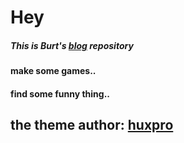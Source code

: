 # Hey

##### This is Burt's [blog](https://realburt41.top) repository

#### make some games..

#### find some funny thing..

## the theme author: [huxpro](https://github.com/Huxpro)
